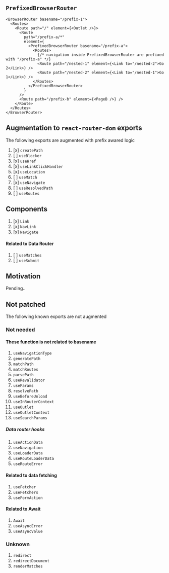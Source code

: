 
## `PrefixedBrowserRouter`

```tsx
<BrowserRouter basename="/prefix-1">
  <Routes>
    <Route path="/" element={<Outlet />}>
      <Route
        path="/prefix-a/*"
        element={
          <PrefixedBrowserRouter basename="/prefix-a">
            <Routes>
              {/* navigation inside PrefixedBrowserRouter are prefixed with "/prefix-a" */}
              <Route path="/nested-1" element={<Link to="/nested-2">Go 2</Link>} />
              <Route path="/nested-2" element={<Link to="/nested-1">Go 1</Link>} />
            </Routes>
          </PrefixedBrowserRouter>
        }
      />
      <Route path="/prefix-b" element={<PageB />} />
    </Route>
  </Routes>
</BrowserRouter>
```

## Augmentation to `react-router-dom` exports

The following exports are augmented with prefix awared logic

1. [x] `createPath`
1. [ ] `useBlocker`
1. [x] `useHref`
1. [x] `useLinkClickHandler`
1. [x] `useLocation`
1. [ ] `useMatch`
1. [x] `useNavigate`
1. [ ] `useResolvedPath`
1. [ ] `useRoutes`

## Components

1. [x] `Link`
1. [x] `NavLink`
1. [x] `Navigate`

#### Related to Data Router
1. [ ] `useMatches`
1. [ ] `useSubmit`

## Motivation

Pending..


## Not patched
The following known exports are not augmented

### Not needed

#### These function is not related to basename
1. `useNavigationType`
1. `generatePath`
1. `matchPath`
1. `matchRoutes`
1. `parsePath`
1. `useRevalidator`
1. `useParams`
1. `resolvePath`
1. `useBeforeUnload`
1. `useInRouterContext`
1. `useOutlet`
1. `useOutletContext`
1. `useSearchParams`

##### Data router hooks
1. `useActionData`
1. `useNavigation`
1. `useLoaderData`
1. `useRouteLoaderData`
1. `useRouteError`

#### Related to data fetching
1. `useFetcher`
1. `useFetchers`
1. `useFormAction`

#### Related to Await
1. `Await`
1. `useAsyncError`
1. `useAsyncValue`

### Unknown
1. `redirect`
1. `redirectDocument`
1. `renderMatches`
